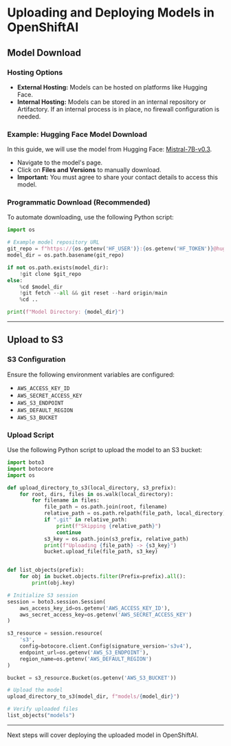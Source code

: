 # Uploading and Deploying Models in OpenShiftAI

## Model Download

### Hosting Options
- **External Hosting:** Models can be hosted on platforms like Hugging Face.
- **Internal Hosting:** Models can be stored in an internal repository or Artifactory. If an internal process is in place, no firewall configuration is needed.

### Example: Hugging Face Model Download
In this guide, we will use the model from Hugging Face: [Mistral-7B-v0.3](https://huggingface.co/mistralai/Mistral-7B-v0.3). 

- Navigate to the model's page.
- Click on **Files and Versions** to manually download.
- **Important:** You must agree to share your contact details to access this model.

### Programmatic Download (Recommended)
To automate downloading, use the following Python script:

```python
import os

# Example model repository URL
git_repo = f"https://{os.getenv('HF_USER')}:{os.getenv('HF_TOKEN')}@huggingface.co/mistralai/Mistral-7B-Instruct-v0.3"
model_dir = os.path.basename(git_repo)

if not os.path.exists(model_dir):
    !git clone $git_repo
else:
    %cd $model_dir
    !git fetch --all && git reset --hard origin/main
    %cd ..

print(f"Model Directory: {model_dir}")
```

---

## Upload to S3

### S3 Configuration
Ensure the following environment variables are configured:
- `AWS_ACCESS_KEY_ID`
- `AWS_SECRET_ACCESS_KEY`
- `AWS_S3_ENDPOINT`
- `AWS_DEFAULT_REGION`
- `AWS_S3_BUCKET`

### Upload Script
Use the following Python script to upload the model to an S3 bucket:

```python
import boto3
import botocore
import os

def upload_directory_to_s3(local_directory, s3_prefix):
    for root, dirs, files in os.walk(local_directory):
        for filename in files:
            file_path = os.path.join(root, filename)
            relative_path = os.path.relpath(file_path, local_directory)
            if ".git" in relative_path:
                print(f"Skipping {relative_path}")
                continue
            s3_key = os.path.join(s3_prefix, relative_path)
            print(f"Uploading {file_path} -> {s3_key}")
            bucket.upload_file(file_path, s3_key)


def list_objects(prefix):
    for obj in bucket.objects.filter(Prefix=prefix).all():
        print(obj.key)

# Initialize S3 session
session = boto3.session.Session(
    aws_access_key_id=os.getenv('AWS_ACCESS_KEY_ID'),
    aws_secret_access_key=os.getenv('AWS_SECRET_ACCESS_KEY')
)

s3_resource = session.resource(
    's3',
    config=botocore.client.Config(signature_version='s3v4'),
    endpoint_url=os.getenv('AWS_S3_ENDPOINT'),
    region_name=os.getenv('AWS_DEFAULT_REGION')
)

bucket = s3_resource.Bucket(os.getenv('AWS_S3_BUCKET'))

# Upload the model
upload_directory_to_s3(model_dir, f"models/{model_dir}")

# Verify uploaded files
list_objects("models")
```

---

Next steps will cover deploying the uploaded model in OpenShiftAI.

